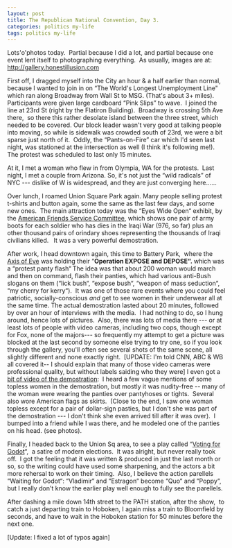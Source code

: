 ```yaml
---
layout: post
title: The Republican National Convention, Day 3.
categories: politics my-life
tags: politics my-life
---
```

<P>Lots'o'photos today.  Partial because I did a lot, and partial because one event lent itself to photographing everything.  As usually, images are at: <A href="http://gallery.honestillusion.com">http://gallery.honestillusion.com</A></P>
<P>First off, I dragged myself into the City an hour & a half earlier than normal, because I wanted to join in on &#8220;The World's Longest Unemployment Line" which ran along Broadway from Wall St to MSG. (That's about 3+ miles).  Participants were given large cardboard &#8220;Pink Slips&#8221; to wave.  I joined the line at 23rd St (right by the Flatiron Building).  Broadway is crossing 5th Ave there,  so there this rather desolate island between the three street, which needed to be covered. Our block leader wasn't very good at talking people into moving, so while is sidewalk was crowded south of 23rd, we were a bit sparse just north of it.  Oddly, the &#8220;Pants-on-Fire&#8221; car which I'd seen last night, was stationed at the intersection as well (I think it's following me!).  The protest was scheduled to last only 15 minutes.  </P>
<P>At it, I met a woman who flew in from Olympia, WA for the protests.  Last night, I met a couple from Arizona. So, it's not just the &#8220;wild radicals&#8221; of NYC --- dislike of W is widespread, and they are just converging here......</P>
<P>Over lunch, I roamed Union Square Park again. Many people selling protest t-shirts and button again, some the same as the last few days, and some new ones.  The main attraction today was the &#8220;Eyes Wide Open&#8220; exhibit, by the <A href="http://www.afsc.org">American Friends Service Committee</A>, which shows one pair of army boots for each soldier who has dies in the Iraqi War (976, so far) plus an other thousand pairs of orindary shoes representing the thousands of Iraqi civilians killed.   It was a very powerful demostration.</P>
<P>After work, I head downtown again, this time to Battery Park,  where the <A href="http://www.axisofeve.org">Axis of Eve</A> was holding their &#8220;<STRONG>Operation EXPOSE and DEPOSE&#8220;. </STRONG>which was a &#8220;protest panty flash&#8220;<STRONG> </STRONG>The idea was that about 200 woman would march and then on command, flash their panties, which had various anti-Bush slogans on them (&#8220;lick bush&#8220;, &#8220;expose bush&#8220;, &#8220;weapon of mass seduction&#8220;, &#8220;my cherry for kerry&#8220;).  It was one of those rare events where you could feel patriotic, socially-conscious <EM>and </EM>get to see women in their underwear all at the same time. The actual demostration lasted about 20 minutes, followed by over an hour of interviews with the media.  I had nothing to do, so I hung around, hence lots of pictures.  Also, there was lots of media there --- or at least lots of people with video cameras, including two cops, though except for Fox, none of the majors--- so frequently my attempt to get a picture was blocked at the last second by someone else trying to try one, so if you look through the gallery, you'll often see several shots of the same scene, all slightly different and none exactly right.  [UPDATE: I'm told CNN, ABC & WB all covered it-- I should explain that many of those video cameras were professional quality, but without labels saiding who they were] I even got a <A href="http://www.honestillusion.com/Images/AxisOfEve.mpeg">bit of video of the demostration</A>:  I heard a few vague mentions of some topless women in the demostration, but mostly it was nudity-free -- many of the woman were wearing the panties over pantyhoses or tights.  Several also wore American flags as skirts.  (Close to the end, I saw one woman topless except for a pair of dollar-sign pasties, but I don't she was part of the demostration --- I don't think she even arrived till after it was over).  I bumped into a friend while I was there, and he modeled one of the panties on his head. (see photos).</P>
<P>Finally, I headed back to the Union Sq area, to see a play called &#8220;<A href="http://www.votingforgodot.com">Voting for Godot</A>&#8220;,  a satire of modern elections.  It was alright, but never really took off.  I got the feeling that it was written & produced in just the last month or so, so the writing could have used some sharpening, and the actors a bit more rehersal to work on their timing.  Also, I believe the action parellels &#8220;Waiting for Godot&#8220;: &#8220;<SPAN class=chap_body_bold>Vladimir&#8220; and &#8220;<SPAN class=chap_body_bold>Estragon&#8220; become &#8220;Quo&#8220; and &#8220;Poppy&#8220;, but I really don't know the earlier play well enough to fully see the parellels.</SPAN></SPAN></P>
<P>After dashing a mile down 14th street to the PATH station, after the show,  to catch a just departing train to Hoboken, I again miss a train to Bloomfield by seconds, and have to wait in the Hoboken station for 50 minutes before the next one.</P>
<P>[Update: I fixed a lot of typos again]</P>